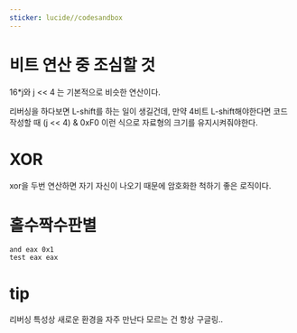 ```yaml
---
sticker: lucide//codesandbox
---
```

# 비트 연산 중 조심할 것
16*j와 j << 4 는 기본적으로 비슷한 연산이다.

리버싱을 하다보면
L-shift를 하는 일이 생길건데,
만약 4비트 L-shift해야한다면 코드 작성할 때
(j << 4) & 0xF0 이런 식으로
자료형의 크기를 유지시켜줘야한다.

# XOR
xor을 두번 연산하면 자기 자신이 나오기 때문에
암호화한 척하기 좋은 로직이다.

# 홀수짝수판별
    and eax 0x1
    test eax eax

# tip
리버싱 특성상 새로운 환경을 자주 만난다
모르는 건 항상 구글링..